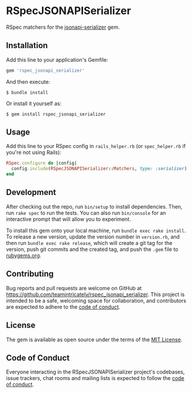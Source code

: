 # RSpecJSONAPISerializer

RSpec matchers for the [jsonapi-serializer](https://github.com/jsonapi-serializer/jsonapi-serializer) gem.

## Installation

Add this line to your application's Gemfile:

```ruby
gem 'rspec_jsonapi_serializer'
```

And then execute:

    $ bundle install

Or install it yourself as:

    $ gem install rspec_jsonapi_serializer

## Usage

Add this line to your RSpec config in `rails_helper.rb` (or `spec_helper.rb` if you're not using Rails):

```ruby
RSpec.configure do |config|
  config.include(RSpecJSONAPISerializer::Matchers, type: :serializer)
end
```

## Development

After checking out the repo, run `bin/setup` to install dependencies. Then, run `rake spec` to run the tests. You can also run `bin/console` for an interactive prompt that will allow you to experiment.

To install this gem onto your local machine, run `bundle exec rake install`. To release a new version, update the version number in `version.rb`, and then run `bundle exec rake release`, which will create a git tag for the version, push git commits and the created tag, and push the `.gem` file to [rubygems.org](https://rubygems.org).

## Contributing

Bug reports and pull requests are welcome on GitHub at https://github.com/teamintricately/rspec_jsonapi_serializer. This project is intended to be a safe, welcoming space for collaboration, and contributors are expected to adhere to the [code of conduct](https://github.com/teamintricately/rspec_jsonapi_serializer/blob/master/CODE_OF_CONDUCT.md).

## License

The gem is available as open source under the terms of the [MIT License](https://opensource.org/licenses/MIT).

## Code of Conduct

Everyone interacting in the RSpecJSONAPISerializer project's codebases, issue trackers, chat rooms and mailing lists is expected to follow the [code of conduct](https://github.com/[USERNAME]/rspec_jsonapi_serializer/blob/master/CODE_OF_CONDUCT.md).
